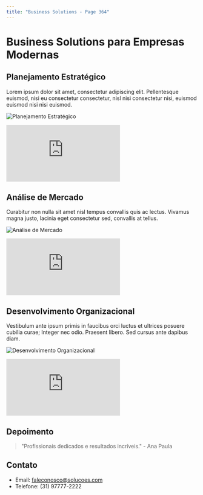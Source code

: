 ```yaml
---
title: "Business Solutions - Page 364"
---
```


# Business Solutions para Empresas Modernas

## Planejamento Estratégico
Lorem ipsum dolor sit amet, consectetur adipiscing elit. Pellentesque euismod, nisi eu consectetur consectetur, nisl nisi consectetur nisi, euismod euismod nisi nisi euismod.

![Planejamento Estratégico](https://source.unsplash.com/800x400/?business,planning,office,7886)
<iframe class="w-full h-64 object-cover rounded-lg shadow-lg my-4" src="https://www.youtube.com/embed/TD7WSLeQtVw" frameborder="0" allowfullscreen></iframe>

## Análise de Mercado
Curabitur non nulla sit amet nisl tempus convallis quis ac lectus. Vivamus magna justo, lacinia eget consectetur sed, convallis at tellus.

![Análise de Mercado](https://source.unsplash.com/800x400/?market,analysis,charts,6418)
<iframe class="w-full h-64 object-cover rounded-lg shadow-lg my-4" src="https://www.youtube.com/embed/ish-2YpEkgM" frameborder="0" allowfullscreen></iframe>

## Desenvolvimento Organizacional
Vestibulum ante ipsum primis in faucibus orci luctus et ultrices posuere cubilia curae; Integer nec odio. Praesent libero. Sed cursus ante dapibus diam.

![Desenvolvimento Organizacional](https://source.unsplash.com/800x400/?organization,team,success,2601)
<iframe class="w-full h-64 object-cover rounded-lg shadow-lg my-4" src="https://www.youtube.com/embed/IBgrOqOJLFs" frameborder="0" allowfullscreen></iframe>

## Depoimento
> "Profissionais dedicados e resultados incríveis." - Ana Paula

## Contato
- Email: faleconosco@solucoes.com
- Telefone: (31) 97777-2222
